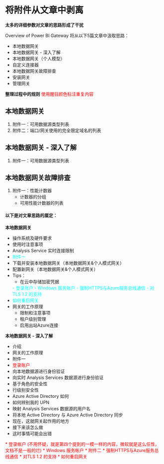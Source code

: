 # 将附件从文章中剥离
**太多的详细参数对文章的思路形成了干扰**

Overview of Power BI Gateway 将从以下5篇文章中汲取思路：
* 本地数据网关
* 本地数据网关 - 深入了解
* 本地数据网关（个人模型）
* 自定义连接器
* 本地数据网关故障排查
* 安装网关
* 管理网关

**整理过程中的规则**
<font color=#FF0000>使用醒目颜色标注重复内容</font>

## 本地数据网关
1. 附件一：可用数据源类型列表
2. 附件二：端口/网关使用的完全限定域名的列表

## 本地数据网关 - 深入了解
1. 附件一：可用数据源类型列表

## 本地数据网关故障排查
1. 附件一：性能计数器
    - 计数器的分组
    - 可用性能计数器的列表

#### 以下是对文章思路的厘定：
**本地数据网关**
* 操作系统及硬件要求
* 使用时注意事项
* Analysis Service 实时连接限制
* <font color=00FFFF>附件一</font>
* 下载并安装本地数据网关（本地数据网关&个人模式网关）
* 配置新网关（本地数据网关&个人模式网关）
* Tips：
    - 在云中存储加密凭据
    <font color=00FFFF>
    - 登录账户
    - Windows 服务账户
    - 强制HTTPS与Azure服务总线通信
    - 对TLS 1.2 的支持
* 如何重启网关
    </font>
* 网关的工作原理
    - 限制和注意事项
    - 租户级别管理
    - 启用出站Azure连接

**本地数据网关 - 深入了解**
* 介绍
* 网关的工作原理
* 附件一
* <font color=#FF0000>登录账户</font>
* 向本地数据源进行身份验证
* 向实时 Analysis Services 数据源进行身份验证
* 基于角色的安全性
* 行级别安全性
* Azure Active Directory 如何
* 如何辨别我的 UPN
* 映射 Analysis Services 数据源的用户名
* 将本地 Active Directory 与 Azure Active Directory 同步
* 现在，这就网关起作用的地方
* 接下来该怎么做
* 这时事情可能会出错
<font color=#FF0000>
* 登录帐户 (不用怀疑，就是第四个提到的一模一样的内容，微软就是这么任性，文档不是一般的烂)
* Windows 服务帐户
* 附件二
* 强制HTTPS与Azure服务总线通信
* 对TLS 1.2 的支持
* 如何重启网关
</font>




